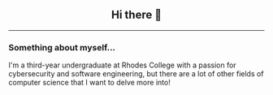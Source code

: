 ## <center>Hi there 👋</center>
<hr>

### Something about myself...

I'm a third-year undergraduate at Rhodes College with a passion for cybersecurity and software engineering, but there are a lot of other fields of computer science that I want to delve more into!

<!--
**Mwahhid/Mwahhid** is a ✨ _special_ ✨ repository because its `README.md` (this file) appears on your GitHub profile.

Here are some ideas to get you started:

- 🔭 I’m currently working on ...
- 🌱 I’m currently learning ...
- 👯 I’m looking to collaborate on ...
- 🤔 I’m looking for help with ...
- 💬 Ask me about ...
- 📫 How to reach me: ...
- 😄 Pronouns: ...
- ⚡ Fun fact: ...
-->
